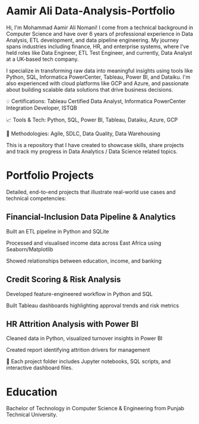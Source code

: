 # Aamir Ali Data-Analysis-Portfolio

Hi, I'm Mohammad Aamir Ali Nomani! I come from a technical background in Computer Science and have over 6 years of professional experience in Data Analysis, ETL development, and data pipeline engineering. My journey spans industries including finance, HR, and enterprise systems, where I’ve held roles like Data Engineer, ETL Test Engineer, and currently, Data Analyst at a UK-based tech company.

I specialize in transforming raw data into meaningful insights using tools like Python, SQL, Informatica PowerCenter, Tableau, Power BI, and Dataiku. I'm also experienced with cloud platforms like GCP and Azure, and passionate about building scalable data solutions that drive business decisions.

💡 Certifications: Tableau Certified Data Analyst, Informatica PowerCenter Integration Developer, ISTQB

📈 Tools & Tech: Python, SQL, Power BI, Tableau, Dataiku, Azure, GCP

🔁 Methodologies: Agile, SDLC, Data Quality, Data Warehousing

This is a repository that I have created to showcase skills, share projects and track my progress in Data Analytics / Data Science related topics.

# Portfolio Projects
Detailed, end-to-end projects that illustrate real-world use cases and technical competencies:

## Financial-Inclusion Data Pipeline & Analytics

Built an ETL pipeline in Python and SQLite

Processed and visualised income data across East Africa using Seaborn/Matplotlib

Showed relationships between education, income, and banking

## Credit Scoring & Risk Analysis

Developed feature-engineered workflow in Python and SQL

Built Tableau dashboards highlighting approval trends and risk metrics

## HR Attrition Analysis with Power BI

Cleaned data in Python, visualized turnover insights in Power BI

Created report identifying attrition drivers for management

📁 Each project folder includes Jupyter notebooks, SQL scripts, and interactive dashboard files.

# Education
Bachelor of Technology in Computer Science & Engineering from Punjab Technical University.
